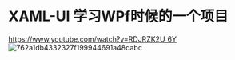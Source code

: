 # XAML-UI 学习WPf时候的一个项目
https://www.youtube.com/watch?v=RDJRZK2U_6Y
![762a1db4332327f199944691a48dabc](https://user-images.githubusercontent.com/102707475/176831713-3e731842-54d7-4d2c-9be1-9cd2d96d2021.png)

